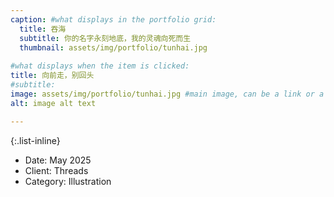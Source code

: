 ```yaml
---
caption: #what displays in the portfolio grid:
  title: 吞海
  subtitle: 你的名字永刻地底，我的灵魂向死而生
  thumbnail: assets/img/portfolio/tunhai.jpg
  
#what displays when the item is clicked:
title: 向前走，别回头
#subtitle: 
image: assets/img/portfolio/tunhai.jpg #main image, can be a link or a file in assets/img/portfolio
alt: image alt text

---
```


{:.list-inline}

- Date: May 2025
- Client: Threads
- Category: Illustration
